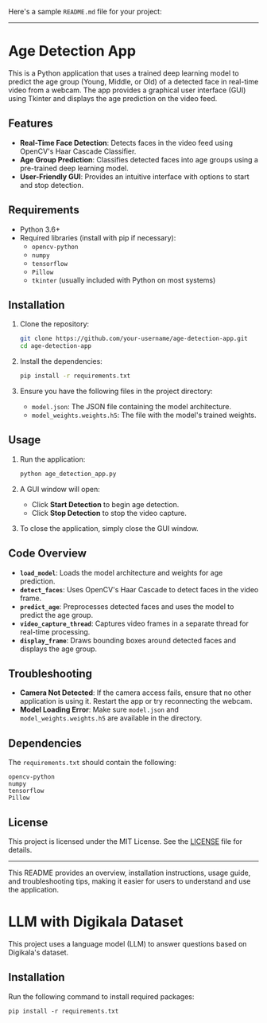 Here's a sample `README.md` file for your project:

---

# Age Detection App

This is a Python application that uses a trained deep learning model to predict the age group (Young, Middle, or Old) of a detected face in real-time video from a webcam. The app provides a graphical user interface (GUI) using Tkinter and displays the age prediction on the video feed.

## Features

- **Real-Time Face Detection**: Detects faces in the video feed using OpenCV's Haar Cascade Classifier.
- **Age Group Prediction**: Classifies detected faces into age groups using a pre-trained deep learning model.
- **User-Friendly GUI**: Provides an intuitive interface with options to start and stop detection.

## Requirements

- Python 3.6+
- Required libraries (install with pip if necessary):
  - `opencv-python`
  - `numpy`
  - `tensorflow`
  - `Pillow`
  - `tkinter` (usually included with Python on most systems)

## Installation

1. Clone the repository:

   ```bash
   git clone https://github.com/your-username/age-detection-app.git
   cd age-detection-app
   ```

2. Install the dependencies:

   ```bash
   pip install -r requirements.txt
   ```

3. Ensure you have the following files in the project directory:
   - `model.json`: The JSON file containing the model architecture.
   - `model_weights.weights.h5`: The file with the model's trained weights.

## Usage

1. Run the application:

   ```bash
   python age_detection_app.py
   ```

2. A GUI window will open:
   - Click **Start Detection** to begin age detection.
   - Click **Stop Detection** to stop the video capture.

3. To close the application, simply close the GUI window.

## Code Overview

- **`load_model`**: Loads the model architecture and weights for age prediction.
- **`detect_faces`**: Uses OpenCV's Haar Cascade to detect faces in the video frame.
- **`predict_age`**: Preprocesses detected faces and uses the model to predict the age group.
- **`video_capture_thread`**: Captures video frames in a separate thread for real-time processing.
- **`display_frame`**: Draws bounding boxes around detected faces and displays the age group.

## Troubleshooting

- **Camera Not Detected**: If the camera access fails, ensure that no other application is using it. Restart the app or try reconnecting the webcam.
- **Model Loading Error**: Make sure `model.json` and `model_weights.weights.h5` are available in the directory.

## Dependencies

The `requirements.txt` should contain the following:

```plaintext
opencv-python
numpy
tensorflow
Pillow
```

## License

This project is licensed under the MIT License. See the [LICENSE](LICENSE) file for details.

---

This README provides an overview, installation instructions, usage guide, and troubleshooting tips, making it easier for users to understand and use the application.



# LLM with Digikala Dataset

This project uses a language model (LLM) to answer questions based on Digikala's dataset.

## Installation
Run the following command to install required packages:
```shell
pip install -r requirements.txt
